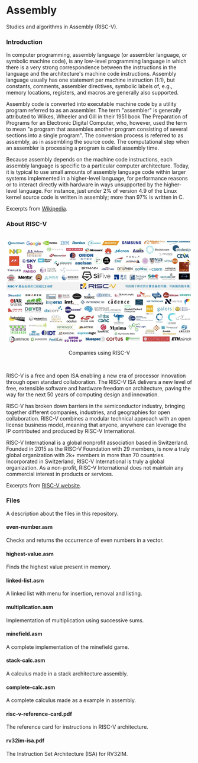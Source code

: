 # Assembly

Studies and algorithms in Assembly (RISC-V).

### Introduction

In computer programming, assembly language (or assembler language, or symbolic machine code), is any low-level programming language in which there is a very strong correspondence between the instructions in the language and the architecture's machine code instructions. Assembly language usually has one statement per machine instruction (1:1), but constants, comments, assembler directives, symbolic labels of, e.g., memory locations, registers, and macros are generally also supported.

Assembly code is converted into executable machine code by a utility program referred to as an assembler. The term "assembler" is generally attributed to Wilkes, Wheeler and Gill in their 1951 book The Preparation of Programs for an Electronic Digital Computer, who, however, used the term to mean "a program that assembles another program consisting of several sections into a single program". The conversion process is referred to as assembly, as in assembling the source code. The computational step when an assembler is processing a program is called assembly time.

Because assembly depends on the machine code instructions, each assembly language is specific to a particular computer architecture. Today, it is typical to use small amounts of assembly language code within larger systems implemented in a higher-level language, for performance reasons or to interact directly with hardware in ways unsupported by the higher-level language. For instance, just under 2% of version 4.9 of the Linux kernel source code is written in assembly; more than 97% is written in C.

Excerpts from [Wikipedia](https://en.wikipedia.org/wiki/Assembly_language).

### About RISC-V

<br/>
<div align="center">
<img src="./doc/companies-using-riscv.png" width="600" />
<p>Companies using RISC-V</p>
</div>
<br/>

RISC-V is a free and open ISA enabling a new era of processor innovation through open standard collaboration. The RISC-V ISA delivers a new level of free, extensible software and hardware freedom on architecture, paving the way for the next 50 years of computing design and innovation.

RISC-V has broken down barriers in the semiconductor industry, bringing together different companies, industries, and geographies for open collaboration. RISC-V combines a modular technical approach with an open license business model, meaning that anyone, anywhere can leverage the IP contributed and produced by RISC-V International.

RISC-V International is a global nonprofit association based in Switzerland. Founded in 2015 as the RISC-V Foundation with 29 members, is now a truly global organization with 2k+ members in more than 70 countries. Incorporated in Switzerland, RISC-V International is truly a global organization. As a non-profit, RISC-V International does not maintain any commercial interest in products or services.

Excerpts from [RISC-V website](https://riscv.org/about/).

### Files

A description about the files in this repository.

#### even-number.asm

Checks and returns the occurrence of even numbers in a vector.

#### highest-value.asm

Finds the highest value present in memory.

#### linked-list.asm

A linked list with menu for insertion, removal and listing.

#### multiplication.asm

Implementation of multiplication using successive sums.

#### minefield.asm

A complete implementation of the minefield game.

#### stack-calc.asm

A calculus made in a stack architecture assembly.

#### complete-calc.asm

A complete calculus made as a example in assembly.

#### risc-v-reference-card.pdf

The reference card for instructions in RISC-V architecture.

#### rv32im-isa.pdf

The Instruction Set Architecture (ISA) for RV32IM.
